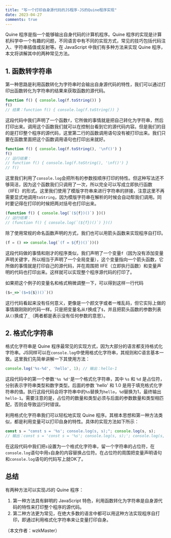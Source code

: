 ```yaml
---
title: "写一个打印自身源代码的JS程序-JS的Quine程序实现"
date: 2023-04-27
comments: true
---
```


Quine 程序是指一个能够输出自身代码的计算机程序。Quine 程序的实现是计算机科学中一个有趣的问题，不同语言中有不同的实现方式，常见的技巧包括代码注入、字符串插值或反射等。在 JavaScript 中我们有多种方法来实现 Quine 程序，本文将讲解其中的两种常见方法。

## 1. 函数转字符串

第一种思路是利用函数转化为字符串时会输出自身源代码的特性，我们可以通过打印出函数转化为字符串的结果来获取函数的源代码。

```js
function f() { console.log(f.toString()) }
f()
// 结果：function f() { console.log(f.toString()) }
```

这段代码中我们声明了一个函数`f`，它所做的事情就是把自己转化为字符串，然后打印出来。调用这个函数我们就可以在控制台看到它的源代码内容。但是我们的目的是打印整个程序的源代码，这里第二行的函数调用语句没有被打印出来。我们只要在函数里面把这个函数调用语句也打印出来就好。

```js
function f() { console.log(f.toString(), '\nf()') }
f()
// 运行结果：
// function f() { console.log(f.toString(), '\nf()') } 
// f()
```

这里我们利用了`console.log`会把所有的参数按顺序打印的特性。但这种写法还不够简洁，因为这个函数我们只调用了一次，所以完全可以写成立即执行函数（IIFE）的形式。这里我们使用了模版字符串来进行字符串的拼接，注意这里不再需要显式地调用`toString`，因为模版字符串在解析的时候会自动帮我们调用。同时要记得在打印的时候把两对括号也打印出来。

```js
(function f() { console.log(`(${f})()`) })()
// 运行结果：
// (function f() { console.log(`(${f})()`) })()
```

除了使用常规的命名函数声明的方式，我们也可以用箭头函数来实现程序自打印。

```js
(f = () => console.log(`(f = ${f})()`))()
```

这段代码做的事情和刚才的程序类似，我们声明了一个变量`f`（因为没有添加变量声明关键字，所以相当于声明了一个全局变量），这个变量指向一个箭头函数，它所做的事情就是打印自己的源代码，并在周围把 IIFE（立即执行函数）和变量声明的代码也打印出来。这样就可以实现整个程序源代码的打印了。

如果把这个例子的变量名和格式稍微调整一下，可以得到这样一行代码

```js
($=_=>`($=${$})()`)()
```

这行代码看起来没有任何意义，更像是一个颜文字或者一堆乱码，但它实际上做的事情跟刚刚的代码一样。只是把变量名从`f`换成了`$`，并且把箭头函数的参数列表从`()`换成了`_`（两者都是表示没有任何参数的意思）。

## 2. 格式化字符串

格式化字符串是 Quine 程序最常见的实现方式，因为大部分的语言都支持格式化字符串。JS同样可以在`console.log`中使用格式化字符串，其规则和C语言基本一致。这里我们先简单讲解一下其使用方法：

```js
console.log('%s-%d', 'hello', 1); // 输出：hello-1
```

这段代码中的第一个参数`'%s %d'`是一个格式化字符串，其中 `%s` 和 `%d` 是占位符，分别表示字符串类型和数字类型。后面的参数 'hello' 和 1.0 是用于填充格式化字符串的值。执行这段代码会将字符串中的`%s`替换为`hello`，`%d`替换为1，最终输出`hello-1`。需要注意的是，占位符的数量和类型必须与后面的参数数量和类型相匹配，否则会导致运行时错误。

利用格式化字符串我们可以轻松地实现 Quine 程序。其根本思想和第一种方法类似，都是利用变量可以打印自身的特性。具体的实现方法如下所示：

```js
const s = "const s = '%s'; console.log(s, s);"; console.log(s, s);
// 输出：const s = 'const s = '%s'; console.log(s, s);'; console.log(s, s);
```

在这段代码中我们把`s`设置为一个格式化字符串，留一个字符串的占位符，在`console.log`语句中用`s`自身的内容替换占位符。在占位符的周围把变量声明语句和`console.log`语句的代码写上就OK了。

## 总结

有两种方法可以实现JS的 Quine 程序：
1. 第一种方法具有鲜明的 JavaScript 特色，利用函数转化为字符串是自身源代码的特性来打印整个程序的源代码。
2. 第二种方法更为常见，在绝大多数的语言中都可以用这种方法实现程序自打印，即通过利用格式化字符串来让变量打印自身。

（本文作者：wzkMaster）

